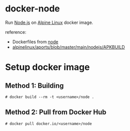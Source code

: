 docker-node
===========

Run [Node.js](https://nodejs.org) on [Alpine Linux](http://www.alpinelinux.org) docker image.

reference:
- Dockerfiles from [node](https://hub.docker.com/_/node/)
- [alpinelinux/aports/blob/master/main/nodejs/APKBUILD](https://github.com/alpinelinux/aports/blob/master/main/nodejs/APKBUILD)


Setup docker image
====================

Method 1: Building
------------------

    # docker build --rm -t <username>/node .

Method 2: Pull from Docker Hub
------------------------------

    # docker pull docker.io/<username>/node
